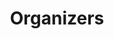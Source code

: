 ---
layout: profiles
permalink: /people/
title: Organizers
description: 
nav: true
nav_order: 3

profiles:
  # if you want to include more than one profile, just replicate the following block
  # and create one content file for each profile inside _pages/
  - align: left
    image: profiles/yongkyung.jpg
    content: organizer/yongkyung.md
    image_circular: false # crops the image to make it circular
    more_info: 
  - align: left
    image: profiles/dongyoung.jpg
    content: organizer/dongyoung.md
    image_circular: false # crops the image to make it circular
    more_info: 
  - align: left
    image: profiles/sungil.jpg
    content: organizer/sungil.md
    image_circular: false # crops the image to make it circular
    more_info: 
  - align: left
    image: profiles/alex.jpg
    content: organizer/alex.md
    image_circular: false # crops the image to make it circular
    more_info: 

---